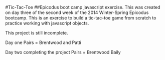 #Tic-Tac-Toe
##Epicodus boot camp javascript exercise.
This was created on day three of the second week of the
2014 Winter-Spring Epicodus bootcamp.
This is an exercise to build a tic-tac-toe game from scratch to practice working with javascript objects.

This project is still incomplete.

Day one
Pairs = Brentwood and Patti

Day two completing the project
Pairs = Brentwood Baily
